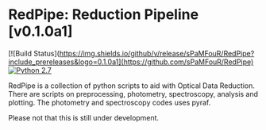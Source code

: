 # RedPipe: Reduction Pipeline [v0.1.0a1] #

[![Build Status](https://img.shields.io/github/v/release/sPaMFouR/RedPipe?include_prereleases&logo=0.1.0a1](https://github.com/sPaMFouR/RedPipe)
[![Python 2.7](https://img.shields.io/badge/python-2.7-blue.svg)](https://www.python.org/downloads/release/python-271/)

RedPipe is a collection of python scripts to aid with Optical Data Reduction. There are scripts on preprocessing, photometry, spectroscopy, analysis and plotting. The photometry and spectroscopy codes uses pyraf.

Please not that this is still under development.
